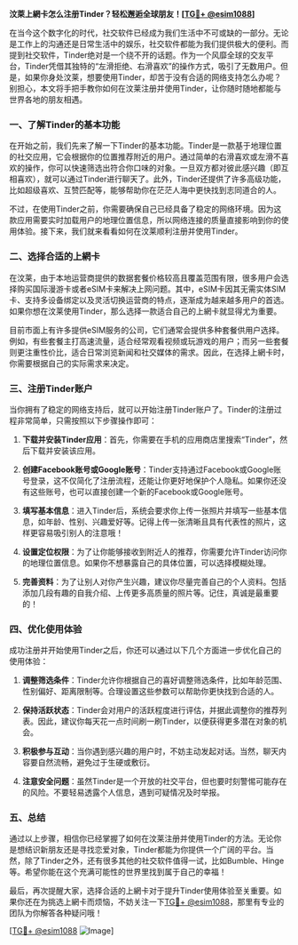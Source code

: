 **汶萊上網卡怎么注册Tinder？轻松邂逅全球朋友！[[TG💪+ @esim1088](https://t.me/s/esim1088)]**

在当今这个数字化的时代，社交软件已经成为我们生活中不可或缺的一部分。无论是工作上的沟通还是日常生活中的娱乐，社交软件都能为我们提供极大的便利。而提到社交软件，Tinder绝对是一个绕不开的话题。作为一个风靡全球的交友平台，Tinder凭借其独特的“左滑拒绝、右滑喜欢”的操作方式，吸引了无数用户。但是，如果你身处汶莱，想要使用Tinder，却苦于没有合适的网络支持怎么办呢？别担心，本文将手把手教你如何在汶莱注册并使用Tinder，让你随时随地都能与世界各地的朋友相遇。

### 一、了解Tinder的基本功能

在开始之前，我们先来了解一下Tinder的基本功能。Tinder是一款基于地理位置的社交应用，它会根据你的位置推荐附近的用户。通过简单的右滑喜欢或左滑不喜欢的操作，你可以快速筛选出符合你口味的对象。一旦双方都对彼此感兴趣（即互相喜欢），就可以通过Tinder进行聊天了。此外，Tinder还提供了许多高级功能，比如超级喜欢、互赞匹配等，能够帮助你在茫茫人海中更快找到志同道合的人。

不过，在使用Tinder之前，你需要确保自己已经具备了稳定的网络环境。因为这款应用需要实时加载用户的地理位置信息，所以网络连接的质量直接影响到你的使用体验。接下来，我们就来看看如何在汶莱顺利注册并使用Tinder。

### 二、选择合适的上網卡

在汶莱，由于本地运营商提供的数据套餐价格较高且覆盖范围有限，很多用户会选择购买国际漫游卡或者eSIM卡来解决上网问题。其中，eSIM卡因其无需实体SIM卡、支持多设备绑定以及灵活切换运营商的特点，逐渐成为越来越多用户的首选。如果你想在汶莱使用Tinder，那么选择一款适合自己的上網卡就显得尤为重要。

目前市面上有许多提供eSIM服务的公司，它们通常会提供多种套餐供用户选择。例如，有些套餐主打高速流量，适合经常观看视频或玩游戏的用户；而另一些套餐则更注重性价比，适合日常浏览新闻和社交媒体的需求。因此，在选择上網卡时，你需要根据自己的实际需求来决定。

### 三、注册Tinder账户

当你拥有了稳定的网络支持后，就可以开始注册Tinder账户了。Tinder的注册过程非常简单，只需按照以下步骤操作即可：

1. **下载并安装Tinder应用**：首先，你需要在手机的应用商店里搜索“Tinder”，然后下载并安装该应用。
   
2. **创建Facebook账号或Google账号**：Tinder支持通过Facebook或Google账号登录，这不仅简化了注册流程，还能让你更好地保护个人隐私。如果你还没有这些账号，也可以直接创建一个新的Facebook或Google账号。

3. **填写基本信息**：进入Tinder后，系统会要求你上传一张照片并填写一些基本信息，如年龄、性别、兴趣爱好等。记得上传一张清晰且具有代表性的照片，这样更容易吸引别人的注意哦！

4. **设置定位权限**：为了让你能够接收到附近人的推荐，你需要允许Tinder访问你的地理位置信息。如果你不想暴露自己的具体位置，可以选择模糊处理。

5. **完善资料**：为了让别人对你产生兴趣，建议你尽量完善自己的个人资料。包括添加几段有趣的自我介绍、上传更多高质量的照片等。记住，真诚是最重要的！

### 四、优化使用体验

成功注册并开始使用Tinder之后，你还可以通过以下几个方面进一步优化自己的使用体验：

1. **调整筛选条件**：Tinder允许你根据自己的喜好调整筛选条件，比如年龄范围、性别偏好、距离限制等。合理设置这些参数可以帮助你更快找到合适的人。

2. **保持活跃状态**：Tinder会对用户的活跃程度进行评估，并据此调整你的推荐列表。因此，建议你每天花一点时间刷一刷Tinder，以便获得更多潜在对象的机会。

3. **积极参与互动**：当你遇到感兴趣的用户时，不妨主动发起对话。当然，聊天内容要自然流畅，避免过于生硬或敷衍。

4. **注意安全问题**：虽然Tinder是一个开放的社交平台，但也要时刻警惕可能存在的风险。不要轻易透露个人信息，遇到可疑情况及时举报。

### 五、总结

通过以上步骤，相信你已经掌握了如何在汶莱注册并使用Tinder的方法。无论你是想结识新朋友还是寻找恋爱对象，Tinder都能为你提供一个广阔的平台。当然，除了Tinder之外，还有很多其他的社交软件值得一试，比如Bumble、Hinge等。希望你能在这个充满可能性的世界里找到属于自己的幸福！

最后，再次提醒大家，选择合适的上網卡对于提升Tinder使用体验至关重要。如果你还在为挑选上網卡而烦恼，不妨关注一下[TG💪+ @esim1088](https://t.me/s/esim1088)，那里有专业的团队为你解答各种疑问哦！

[[TG💪+ @esim1088](https://t.me/s/esim1088) ![Image](https://i.postimg.cc/4NQfJmqS/Snipaste-2025-05-13-00-14-12.png)]